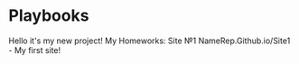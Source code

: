 # Playbooks
Hello it's my new project!
My Homeworks: 
Site №1 NameRep.Github.io/Site1 - My first site!
